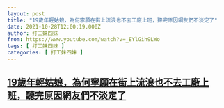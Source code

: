 ```yaml
---
layout: post
title: "19歲年輕姑娘，為何寧願在街上流浪也不去工廠上班，聽完原因網友們不淡定了"
date: 2021-10-28T12:00:19.000Z
author: 打工妹四妹
from: https://www.youtube.com/watch?v=_EYlGih9LWo
tags: [ 打工妹四妹 ]
categories: [ 打工妹四妹 ]
---
```

<!--1635422419000-->
[19歲年輕姑娘，為何寧願在街上流浪也不去工廠上班，聽完原因網友們不淡定了](https://www.youtube.com/watch?v=_EYlGih9LWo)
------

<div>

</div>
